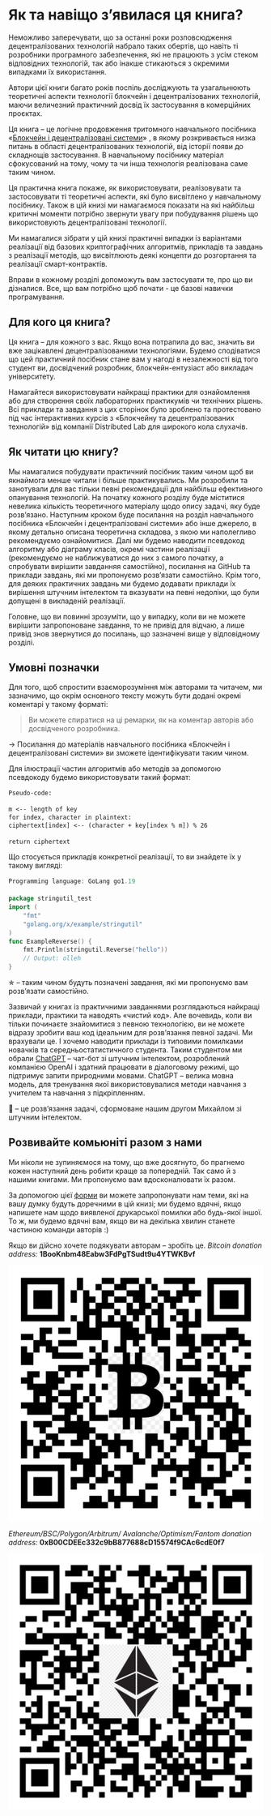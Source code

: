 # Як та навіщо з’явилася ця книга?
Неможливо заперечувати, що за останні роки розповсюдження децентралізованих технологій набрало таких обертів, що навіть 
ті розробники програмного забезпечення, які не працюють з усім стеком відповідних технологій, так або інакше стикаються 
з окремими випадками їх використання.

Автори цієї книги багато років поспіль досліджують та узагальнюють теоретичні аспекти технології блокчейн і 
децентралізованих технологій, маючи величезний практичний досвід їх застосування в комерційних проєктах.

Ця книга – це логічне продовження тритомного навчального посібника «[Блокчейн і децентралізовані системи](https://books.distributedlab.com/ua)» , 
в якому розкривається низка питань в області децентралізованих технологій, від історії появи до складнощів застосування. 
В навчальному посібнику матеріал сфокусований на тому, чому та чи інша технологія реалізована саме таким чином.

Ця практична книга покаже, як використовувати, реалізовувати та застосовувати ті теоретичні аспекти, які було висвітлено 
у навчальному посібнику. Також в цій книзі ми намагаємося показати на які найбільш критичні моменти потрібно звернути 
увагу при побудування рішень що використовують децентралізовані технології.

Ми намагалися зібрати у цій книзі практичні випадки із варіантами реалізації від базових криптографічних алгоритмів, 
прикладів та завдань з реалізації методів, що висвітлюють деякі концепти до розгортання та реалізації смарт-контрактів.

Вправи в кожному розділі допоможуть вам застосувати те, про що ви дізналися. Все, що вам потрібно щоб почати - це базові 
навички програмування.

## Для кого ця книга?
Ця книга – для кожного з вас. Якщо вона потрапила до вас, значить ви вже зацікавлені децентралізованими технологіями. 
Будемо сподіватися що цей практичний посібник стане вам у нагоді в незалежності від того студент ви, досвідчений 
розробник, блокчейн-ентузіаст або викладач університету.

Намагайтеся використовувати найкращі практики для ознайомлення або для створення своїх лабораторних практикумів чи 
технічних рішень. Всі приклади та завдання з цих сторінок було зроблено та протестовано під час інтерактивних курсів з 
«Блокчейну та децентралізованих технологій» від компанії Distributed Lab для широкого кола слухачів.

## Як читати цю книгу?
Мы намагалися побудувати практичний посібник таким чином щоб ви якнаймога менше читали і більше практикувались. Ми 
розробили та занотували для вас тільки певні рекомендації для найбільш ефективного опанування технологій. На початку 
кожного розділу буде міститися невелика кількість теоретичного матеріалу щодо опису задачі, яку буде розв’язано. 
Наступним кроком буде посилання на розділ навчального посібника «Блокчейн і децентралізовані системи» або інше джерело, 
в якому детально описана теоретична складова, з якою ми наполегливо рекомендуємо ознайомитися. Далі ми будемо наводити 
псевдокод алгоритму або діаграму класів, окремі частини реалізації (рекомендуємо не наближуватися до них з самого 
початку, а спробувати вирішити завданняя самостійно), посилання на GitHub та приклади завдань, які ми пропонуємо 
розв’язати самостійно. Крім того, для деяких практичних завдань ми будемо додавати приклади їх вирішення штучним 
інтелектом та вказувати на певні недоліки, що були допущені в викладеній реалізації.

Головне, що ви повинні зрозуміти, що у випадку, коли ви не можете вирішити запропоноване завдання, то не привід для 
відчаю, а лише привід знов звернутися до посилань, що зазначені вище у відповідному розділі.

## Умовні позначки
Для того, щоб спростити взаєморозуміння між авторами та читачем, ми зазначимо, що окрім основного тексту можуть бути 
додані окремі коментарі у такому форматі:

> Ви можете спиратися на ці ремарки, як на коментар авторів або досвідченого розробника.

-> Посилання до матеріалів навчального посібника «Блокчейн і децентралізовані системи» ви зможете ідентифікувати таким 
чином.

Для ілюстрації частин алгоритмів або методів за допомогою псевдокоду будемо використовувати такий формат:

```
Pseudo-code:

m <-- length of key
for index, character in plaintext:
ciphertext[index] <-- (character + key[index % m]) % 26

return ciphertext
```

Що стосується прикладів конкретної реалізації, то ви знайдете їх у такому вигляді:

```go
Programming language: GoLang go1.19

package stringutil_test
import (
    "fmt"
    "golang.org/x/example/stringutil"
)
func ExampleReverse() {
    fmt.Println(stringutil.Reverse("hello"))
    // Output: olleh
}
```

✯  – таким чином будуть позначені завдання, які ми пропонуємо вам розв’язати самостійно.

Зазвичай у книгах із практичними завданнями розглядаються найкращі приклади, практики та наводять «чистий код». Але 
вочевидь, коли ви тільки починаєте знайомитися з певною технологією, ви не можете відразу зробити ваш код ідеальним для 
розв’язання певної задачі. Ми врахували це. І хочемо наводити приклади із типовими помилками новачків та 
середньостатистичного студента. Таким студентом ми обрали [ChatGPT](https://openai.com/blog/chatgpt/) – чат-бот зі 
штучним інтелектом, розроблений компанією OpenAI і здатний працювати в діалоговому режимі, що підтримує запити 
природними мовами. ChatGPT – велика мовна модель, для тренування якої використовувалися методи навчання з учителем та 
навчання з підкріпленням.

🤖 – це розв’язання задачі, сформоване нашим другом Михайлом зі штучним інтелектом.

## Розвивайте комьюніті разом з нами
Ми ніколи не зупиняємося на тому, що вже досягнуто, бо прагнемо кожен наступний день робити краще за попередній. Так 
само й з нашими книгами. Ми пропонуємо вам вдосконалювати їх разом.

За допомогою цієї [форми](https://forms.gle/EbNSp4NeTu7pSAYg6) ви можете запропонувати нам теми, які на вашу думку будуть 
доречними в цій книзі; ми будемо вдячні, якщо напишете нам щодо виявленої друкарської помилки або будь-якої іншої. То ж, 
ми будемо вдячні вам, якщо ви на декілька хвилин станете частиною команди авторів :) 

Якщо ви дійсно хочете  подякувати  авторам – зробіть це.
*Bitcoin donation address:* **1BooKnbm48Eabw3FdPgTSudt9u4YTWKBvf**

![Bitcoin Address](/resources/img/practical-volume/0/2_Bitcoin_address.png)

*Ethereum/BSC/Polygon/Arbitrum/ Avalanche/Optimism/Fantom donation address:* **0xB00CDEEc332c9bB877688cD15574f9CAc6cdE0f7**

![Ethereum Address](/resources/img/practical-volume/0/3_Ethereum_address.png)



